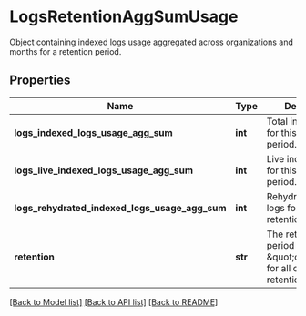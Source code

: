 # LogsRetentionAggSumUsage

Object containing indexed logs usage aggregated across organizations and months for a retention period.

## Properties
Name | Type | Description | Notes
------------ | ------------- | ------------- | -------------
**logs_indexed_logs_usage_agg_sum** | **int** | Total indexed logs for this retention period. | [optional] 
**logs_live_indexed_logs_usage_agg_sum** | **int** | Live indexed logs for this retention period. | [optional] 
**logs_rehydrated_indexed_logs_usage_agg_sum** | **int** | Rehydrated indexed logs for this retention period. | [optional] 
**retention** | **str** | The retention period in days or \&quot;custom\&quot; for all custom retention periods. | [optional] 

[[Back to Model list]](README.md#documentation-for-models) [[Back to API list]](README.md#documentation-for-api-endpoints) [[Back to README]](README.md)


